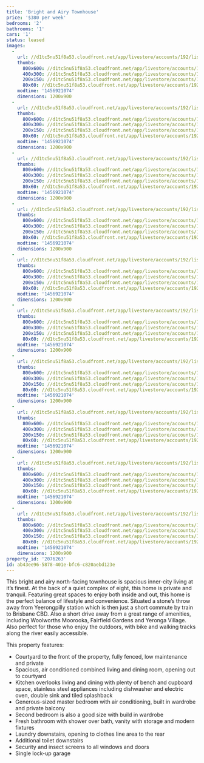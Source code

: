 ```yaml
---
title: 'Bright and Airy Townhouse'
price: '$380 per week'
bedrooms: '2'
bathrooms: '1'
cars: '1'
status: leased
images:
  -
    url: //d1tc5nu51f8a53.cloudfront.net/app/livestore/accounts/192/listings/737177/images/_MG_0265_4178896961_20160302101700.jpg
    thumbs:
      800x600: //d1tc5nu51f8a53.cloudfront.net/app/livestore/accounts/192/listings/737177/images/_MG_0265_4178896961_20160302101700_800x600.jpg
      400x300: //d1tc5nu51f8a53.cloudfront.net/app/livestore/accounts/192/listings/737177/images/_MG_0265_4178896961_20160302101700_400x300.jpg
      200x150: //d1tc5nu51f8a53.cloudfront.net/app/livestore/accounts/192/listings/737177/images/_MG_0265_4178896961_20160302101700_200x150.jpg
      80x60: //d1tc5nu51f8a53.cloudfront.net/app/livestore/accounts/192/listings/737177/images/_MG_0265_4178896961_20160302101700_80x60.jpg
    modtime: '1456921074'
    dimensions: 1200x900
  -
    url: //d1tc5nu51f8a53.cloudfront.net/app/livestore/accounts/192/listings/737177/images/Untitled_HDR4_8697422305_20160302101754.jpg
    thumbs:
      800x600: //d1tc5nu51f8a53.cloudfront.net/app/livestore/accounts/192/listings/737177/images/Untitled_HDR4_8697422305_20160302101754_800x600.jpg
      400x300: //d1tc5nu51f8a53.cloudfront.net/app/livestore/accounts/192/listings/737177/images/Untitled_HDR4_8697422305_20160302101754_400x300.jpg
      200x150: //d1tc5nu51f8a53.cloudfront.net/app/livestore/accounts/192/listings/737177/images/Untitled_HDR4_8697422305_20160302101754_200x150.jpg
      80x60: //d1tc5nu51f8a53.cloudfront.net/app/livestore/accounts/192/listings/737177/images/Untitled_HDR4_8697422305_20160302101754_80x60.jpg
    modtime: '1456921074'
    dimensions: 1200x900
  -
    url: //d1tc5nu51f8a53.cloudfront.net/app/livestore/accounts/192/listings/737177/images/Untitled_HDR8_6861315309_20160302101821.jpg
    thumbs:
      800x600: //d1tc5nu51f8a53.cloudfront.net/app/livestore/accounts/192/listings/737177/images/Untitled_HDR8_6861315309_20160302101821_800x600.jpg
      400x300: //d1tc5nu51f8a53.cloudfront.net/app/livestore/accounts/192/listings/737177/images/Untitled_HDR8_6861315309_20160302101821_400x300.jpg
      200x150: //d1tc5nu51f8a53.cloudfront.net/app/livestore/accounts/192/listings/737177/images/Untitled_HDR8_6861315309_20160302101821_200x150.jpg
      80x60: //d1tc5nu51f8a53.cloudfront.net/app/livestore/accounts/192/listings/737177/images/Untitled_HDR8_6861315309_20160302101821_80x60.jpg
    modtime: '1456921074'
    dimensions: 1200x900
  -
    url: //d1tc5nu51f8a53.cloudfront.net/app/livestore/accounts/192/listings/737177/images/Untitled_HDR6_2260508160_20160302101734.jpg
    thumbs:
      800x600: //d1tc5nu51f8a53.cloudfront.net/app/livestore/accounts/192/listings/737177/images/Untitled_HDR6_2260508160_20160302101734_800x600.jpg
      400x300: //d1tc5nu51f8a53.cloudfront.net/app/livestore/accounts/192/listings/737177/images/Untitled_HDR6_2260508160_20160302101734_400x300.jpg
      200x150: //d1tc5nu51f8a53.cloudfront.net/app/livestore/accounts/192/listings/737177/images/Untitled_HDR6_2260508160_20160302101734_200x150.jpg
      80x60: //d1tc5nu51f8a53.cloudfront.net/app/livestore/accounts/192/listings/737177/images/Untitled_HDR6_2260508160_20160302101734_80x60.jpg
    modtime: '1456921074'
    dimensions: 1200x900
  -
    url: //d1tc5nu51f8a53.cloudfront.net/app/livestore/accounts/192/listings/737177/images/Untitled_HDR2_7705249107_20160302101805.jpg
    thumbs:
      800x600: //d1tc5nu51f8a53.cloudfront.net/app/livestore/accounts/192/listings/737177/images/Untitled_HDR2_7705249107_20160302101805_800x600.jpg
      400x300: //d1tc5nu51f8a53.cloudfront.net/app/livestore/accounts/192/listings/737177/images/Untitled_HDR2_7705249107_20160302101805_400x300.jpg
      200x150: //d1tc5nu51f8a53.cloudfront.net/app/livestore/accounts/192/listings/737177/images/Untitled_HDR2_7705249107_20160302101805_200x150.jpg
      80x60: //d1tc5nu51f8a53.cloudfront.net/app/livestore/accounts/192/listings/737177/images/Untitled_HDR2_7705249107_20160302101805_80x60.jpg
    modtime: '1456921074'
    dimensions: 1200x900
  -
    url: //d1tc5nu51f8a53.cloudfront.net/app/livestore/accounts/192/listings/737177/images/Untitled_HDR10_7550112498_20160302101719.jpg
    thumbs:
      800x600: //d1tc5nu51f8a53.cloudfront.net/app/livestore/accounts/192/listings/737177/images/Untitled_HDR10_7550112498_20160302101719_800x600.jpg
      400x300: //d1tc5nu51f8a53.cloudfront.net/app/livestore/accounts/192/listings/737177/images/Untitled_HDR10_7550112498_20160302101719_400x300.jpg
      200x150: //d1tc5nu51f8a53.cloudfront.net/app/livestore/accounts/192/listings/737177/images/Untitled_HDR10_7550112498_20160302101719_200x150.jpg
      80x60: //d1tc5nu51f8a53.cloudfront.net/app/livestore/accounts/192/listings/737177/images/Untitled_HDR10_7550112498_20160302101719_80x60.jpg
    modtime: '1456921074'
    dimensions: 1200x900
  -
    url: //d1tc5nu51f8a53.cloudfront.net/app/livestore/accounts/192/listings/737177/images/Untitled_HDR12_5702021392_20160302101814.jpg
    thumbs:
      800x600: //d1tc5nu51f8a53.cloudfront.net/app/livestore/accounts/192/listings/737177/images/Untitled_HDR12_5702021392_20160302101814_800x600.jpg
      400x300: //d1tc5nu51f8a53.cloudfront.net/app/livestore/accounts/192/listings/737177/images/Untitled_HDR12_5702021392_20160302101814_400x300.jpg
      200x150: //d1tc5nu51f8a53.cloudfront.net/app/livestore/accounts/192/listings/737177/images/Untitled_HDR12_5702021392_20160302101814_200x150.jpg
      80x60: //d1tc5nu51f8a53.cloudfront.net/app/livestore/accounts/192/listings/737177/images/Untitled_HDR12_5702021392_20160302101814_80x60.jpg
    modtime: '1456921074'
    dimensions: 1200x900
  -
    url: //d1tc5nu51f8a53.cloudfront.net/app/livestore/accounts/192/listings/737177/images/_MG_0262_5193852359_20160302101826.jpg
    thumbs:
      800x600: //d1tc5nu51f8a53.cloudfront.net/app/livestore/accounts/192/listings/737177/images/_MG_0262_5193852359_20160302101826_800x600.jpg
      400x300: //d1tc5nu51f8a53.cloudfront.net/app/livestore/accounts/192/listings/737177/images/_MG_0262_5193852359_20160302101826_400x300.jpg
      200x150: //d1tc5nu51f8a53.cloudfront.net/app/livestore/accounts/192/listings/737177/images/_MG_0262_5193852359_20160302101826_200x150.jpg
      80x60: //d1tc5nu51f8a53.cloudfront.net/app/livestore/accounts/192/listings/737177/images/_MG_0262_5193852359_20160302101826_80x60.jpg
    modtime: '1456921074'
    dimensions: 1200x900
  -
    url: //d1tc5nu51f8a53.cloudfront.net/app/livestore/accounts/192/listings/737177/images/Untitled_HDR11_6248331652_20160302101707.jpg
    thumbs:
      800x600: //d1tc5nu51f8a53.cloudfront.net/app/livestore/accounts/192/listings/737177/images/Untitled_HDR11_6248331652_20160302101707_800x600.jpg
      400x300: //d1tc5nu51f8a53.cloudfront.net/app/livestore/accounts/192/listings/737177/images/Untitled_HDR11_6248331652_20160302101707_400x300.jpg
      200x150: //d1tc5nu51f8a53.cloudfront.net/app/livestore/accounts/192/listings/737177/images/Untitled_HDR11_6248331652_20160302101707_200x150.jpg
      80x60: //d1tc5nu51f8a53.cloudfront.net/app/livestore/accounts/192/listings/737177/images/Untitled_HDR11_6248331652_20160302101707_80x60.jpg
    modtime: '1456921074'
    dimensions: 1200x900
  -
    url: //d1tc5nu51f8a53.cloudfront.net/app/livestore/accounts/192/listings/737177/images/_MG_0267_870968685_20160302101724.jpg
    thumbs:
      800x600: //d1tc5nu51f8a53.cloudfront.net/app/livestore/accounts/192/listings/737177/images/_MG_0267_870968685_20160302101724_800x600.jpg
      400x300: //d1tc5nu51f8a53.cloudfront.net/app/livestore/accounts/192/listings/737177/images/_MG_0267_870968685_20160302101724_400x300.jpg
      200x150: //d1tc5nu51f8a53.cloudfront.net/app/livestore/accounts/192/listings/737177/images/_MG_0267_870968685_20160302101724_200x150.jpg
      80x60: //d1tc5nu51f8a53.cloudfront.net/app/livestore/accounts/192/listings/737177/images/_MG_0267_870968685_20160302101724_80x60.jpg
    modtime: '1456921074'
    dimensions: 1200x900
property_id: '2076263'
id: ab43ee96-5878-401e-bfc6-c820aebd123e
---
```

This bright and airy north-facing townhouse is spacious inner-city living at it’s finest. At the back of a quiet complex of eight, this home is private and tranquil. Featuring great spaces to enjoy both inside and out, this home is the perfect balance of lifestyle and convenience. Situated a stone’s throw away from Yeerongpilly station which is then just a short commute by train to Brisbane CBD. Also a short drive away from a great range of amenities, including Woolworths Moorooka, Fairfield Gardens and Yeronga Village. Also perfect for those who enjoy the outdoors, with bike and walking tracks along the river easily accessible.

This property features:

*  Courtyard to the front of the property, fully fenced, low maintenance and private
*  Spacious, air conditioned combined living and dining room, opening out to courtyard
*  Kitchen overlooks living and dining with plenty of bench and cupboard space, stainless steel appliances including dishwasher and electric oven, double sink and tiled splashback
*  Generous-sized master bedroom with air conditioning, built in wardrobe and private balcony
*  Second bedroom is also a good size with build in wardrobe 
*  Fresh bathroom with shower over bath, vanity with storage and modern fixtures
*  Laundry downstairs, opening to clothes line area to the rear
*  Additional toilet downstairs
*  Security and insect screens to all windows and doors
*  Single lock-up garage